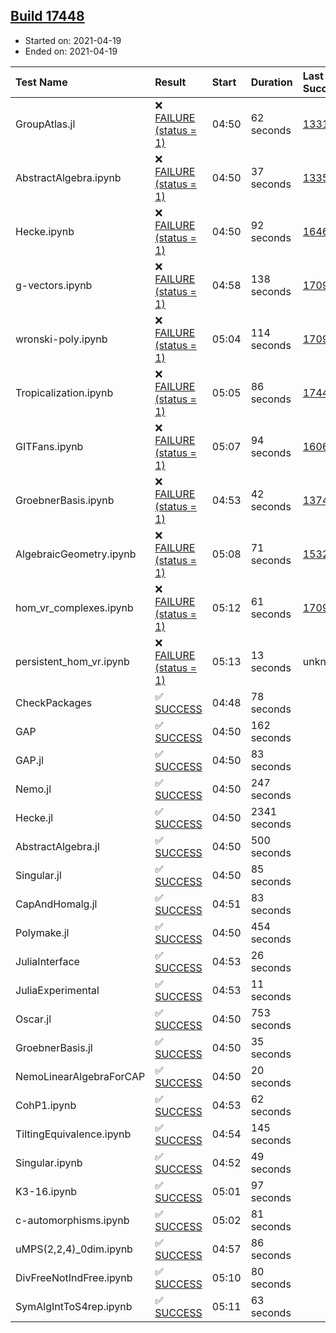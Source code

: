 ## [Build 17448](https://oscarci.mathematik.uni-kl.de/job/oscar/17448/)

* Started on: 2021-04-19
* Ended on: 2021-04-19

| Test Name    | Result | Start | Duration | Last Success | First Failure |
|:-------------|:-------|:------|:---------|:-------------|:--------------|
| GroupAtlas.jl | ❌ [FAILURE (status = 1)](https://oscarci.mathematik.uni-kl.de/job/oscar/17448/artifact/logs/build-17448/GroupAtlas.jl.log) | 04:50 | 62 seconds | [13311](https://oscarci.mathematik.uni-kl.de/job/oscar/13311/) | [13312](https://oscarci.mathematik.uni-kl.de/job/oscar/13312/) |
| AbstractAlgebra.ipynb | ❌ [FAILURE (status = 1)](https://oscarci.mathematik.uni-kl.de/job/oscar/17448/artifact/logs/build-17448/AbstractAlgebra.ipynb.log) | 04:50 | 37 seconds | [13355](https://oscarci.mathematik.uni-kl.de/job/oscar/13355/) | [13356](https://oscarci.mathematik.uni-kl.de/job/oscar/13356/) |
| Hecke.ipynb | ❌ [FAILURE (status = 1)](https://oscarci.mathematik.uni-kl.de/job/oscar/17448/artifact/logs/build-17448/Hecke.ipynb.log) | 04:50 | 92 seconds | [16463](https://oscarci.mathematik.uni-kl.de/job/oscar/16463/) | [16464](https://oscarci.mathematik.uni-kl.de/job/oscar/16464/) |
| g-vectors.ipynb | ❌ [FAILURE (status = 1)](https://oscarci.mathematik.uni-kl.de/job/oscar/17448/artifact/logs/build-17448/g-vectors.ipynb.log) | 04:58 | 138 seconds | [17099](https://oscarci.mathematik.uni-kl.de/job/oscar/17099/) | [17100](https://oscarci.mathematik.uni-kl.de/job/oscar/17100/) |
| wronski-poly.ipynb | ❌ [FAILURE (status = 1)](https://oscarci.mathematik.uni-kl.de/job/oscar/17448/artifact/logs/build-17448/wronski-poly.ipynb.log) | 05:04 | 114 seconds | [17098](https://oscarci.mathematik.uni-kl.de/job/oscar/17098/) | [17099](https://oscarci.mathematik.uni-kl.de/job/oscar/17099/) |
| Tropicalization.ipynb | ❌ [FAILURE (status = 1)](https://oscarci.mathematik.uni-kl.de/job/oscar/17448/artifact/logs/build-17448/Tropicalization.ipynb.log) | 05:05 | 86 seconds | [17446](https://oscarci.mathematik.uni-kl.de/job/oscar/17446/) | [17447](https://oscarci.mathematik.uni-kl.de/job/oscar/17447/) |
| GITFans.ipynb | ❌ [FAILURE (status = 1)](https://oscarci.mathematik.uni-kl.de/job/oscar/17448/artifact/logs/build-17448/GITFans.ipynb.log) | 05:07 | 94 seconds | [16068](https://oscarci.mathematik.uni-kl.de/job/oscar/16068/) | [16069](https://oscarci.mathematik.uni-kl.de/job/oscar/16069/) |
| GroebnerBasis.ipynb | ❌ [FAILURE (status = 1)](https://oscarci.mathematik.uni-kl.de/job/oscar/17448/artifact/logs/build-17448/GroebnerBasis.ipynb.log) | 04:53 | 42 seconds | [13748](https://oscarci.mathematik.uni-kl.de/job/oscar/13748/) | [13749](https://oscarci.mathematik.uni-kl.de/job/oscar/13749/) |
| AlgebraicGeometry.ipynb | ❌ [FAILURE (status = 1)](https://oscarci.mathematik.uni-kl.de/job/oscar/17448/artifact/logs/build-17448/AlgebraicGeometry.ipynb.log) | 05:08 | 71 seconds | [15322](https://oscarci.mathematik.uni-kl.de/job/oscar/15322/) | [15323](https://oscarci.mathematik.uni-kl.de/job/oscar/15323/) |
| hom_vr_complexes.ipynb | ❌ [FAILURE (status = 1)](https://oscarci.mathematik.uni-kl.de/job/oscar/17448/artifact/logs/build-17448/hom_vr_complexes.ipynb.log) | 05:12 | 61 seconds | [17099](https://oscarci.mathematik.uni-kl.de/job/oscar/17099/) | [17100](https://oscarci.mathematik.uni-kl.de/job/oscar/17100/) |
| persistent_hom_vr.ipynb | ❌ [FAILURE (status = 1)](https://oscarci.mathematik.uni-kl.de/job/oscar/17448/artifact/logs/build-17448/persistent_hom_vr.ipynb.log) | 05:13 | 13 seconds | unknown | unknown |
| CheckPackages | ✅ [SUCCESS](https://oscarci.mathematik.uni-kl.de/job/oscar/17448/artifact/logs/build-17448/CheckPackages.log) | 04:48 | 78 seconds |  |  |
| GAP | ✅ [SUCCESS](https://oscarci.mathematik.uni-kl.de/job/oscar/17448/artifact/logs/build-17448/GAP.log) | 04:50 | 162 seconds |  |  |
| GAP.jl | ✅ [SUCCESS](https://oscarci.mathematik.uni-kl.de/job/oscar/17448/artifact/logs/build-17448/GAP.jl.log) | 04:50 | 83 seconds |  |  |
| Nemo.jl | ✅ [SUCCESS](https://oscarci.mathematik.uni-kl.de/job/oscar/17448/artifact/logs/build-17448/Nemo.jl.log) | 04:50 | 247 seconds |  |  |
| Hecke.jl | ✅ [SUCCESS](https://oscarci.mathematik.uni-kl.de/job/oscar/17448/artifact/logs/build-17448/Hecke.jl.log) | 04:50 | 2341 seconds |  |  |
| AbstractAlgebra.jl | ✅ [SUCCESS](https://oscarci.mathematik.uni-kl.de/job/oscar/17448/artifact/logs/build-17448/AbstractAlgebra.jl.log) | 04:50 | 500 seconds |  |  |
| Singular.jl | ✅ [SUCCESS](https://oscarci.mathematik.uni-kl.de/job/oscar/17448/artifact/logs/build-17448/Singular.jl.log) | 04:50 | 85 seconds |  |  |
| CapAndHomalg.jl | ✅ [SUCCESS](https://oscarci.mathematik.uni-kl.de/job/oscar/17448/artifact/logs/build-17448/CapAndHomalg.jl.log) | 04:51 | 83 seconds |  |  |
| Polymake.jl | ✅ [SUCCESS](https://oscarci.mathematik.uni-kl.de/job/oscar/17448/artifact/logs/build-17448/Polymake.jl.log) | 04:50 | 454 seconds |  |  |
| JuliaInterface | ✅ [SUCCESS](https://oscarci.mathematik.uni-kl.de/job/oscar/17448/artifact/logs/build-17448/JuliaInterface.log) | 04:53 | 26 seconds |  |  |
| JuliaExperimental | ✅ [SUCCESS](https://oscarci.mathematik.uni-kl.de/job/oscar/17448/artifact/logs/build-17448/JuliaExperimental.log) | 04:53 | 11 seconds |  |  |
| Oscar.jl | ✅ [SUCCESS](https://oscarci.mathematik.uni-kl.de/job/oscar/17448/artifact/logs/build-17448/Oscar.jl.log) | 04:50 | 753 seconds |  |  |
| GroebnerBasis.jl | ✅ [SUCCESS](https://oscarci.mathematik.uni-kl.de/job/oscar/17448/artifact/logs/build-17448/GroebnerBasis.jl.log) | 04:50 | 35 seconds |  |  |
| NemoLinearAlgebraForCAP | ✅ [SUCCESS](https://oscarci.mathematik.uni-kl.de/job/oscar/17448/artifact/logs/build-17448/NemoLinearAlgebraForCAP.log) | 04:50 | 20 seconds |  |  |
| CohP1.ipynb | ✅ [SUCCESS](https://oscarci.mathematik.uni-kl.de/job/oscar/17448/artifact/logs/build-17448/CohP1.ipynb.log) | 04:53 | 62 seconds |  |  |
| TiltingEquivalence.ipynb | ✅ [SUCCESS](https://oscarci.mathematik.uni-kl.de/job/oscar/17448/artifact/logs/build-17448/TiltingEquivalence.ipynb.log) | 04:54 | 145 seconds |  |  |
| Singular.ipynb | ✅ [SUCCESS](https://oscarci.mathematik.uni-kl.de/job/oscar/17448/artifact/logs/build-17448/Singular.ipynb.log) | 04:52 | 49 seconds |  |  |
| K3-16.ipynb | ✅ [SUCCESS](https://oscarci.mathematik.uni-kl.de/job/oscar/17448/artifact/logs/build-17448/K3-16.ipynb.log) | 05:01 | 97 seconds |  |  |
| c-automorphisms.ipynb | ✅ [SUCCESS](https://oscarci.mathematik.uni-kl.de/job/oscar/17448/artifact/logs/build-17448/c-automorphisms.ipynb.log) | 05:02 | 81 seconds |  |  |
| uMPS(2,2,4)_0dim.ipynb | ✅ [SUCCESS](https://oscarci.mathematik.uni-kl.de/job/oscar/17448/artifact/logs/build-17448/uMPS-2-2-4-_0dim.ipynb.log) | 04:57 | 86 seconds |  |  |
| DivFreeNotIndFree.ipynb | ✅ [SUCCESS](https://oscarci.mathematik.uni-kl.de/job/oscar/17448/artifact/logs/build-17448/DivFreeNotIndFree.ipynb.log) | 05:10 | 80 seconds |  |  |
| SymAlgIntToS4rep.ipynb | ✅ [SUCCESS](https://oscarci.mathematik.uni-kl.de/job/oscar/17448/artifact/logs/build-17448/SymAlgIntToS4rep.ipynb.log) | 05:11 | 63 seconds |  |  |
